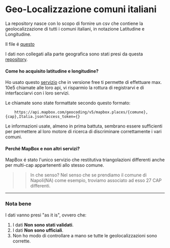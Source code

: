 # Geo-Localizzazione comuni italiani
La repository nasce con lo scopo di fornire un csv che contiene la geolocalizzazione di tutti i comuni italiani, in notazione Latitudine e Longitudine.

Il file é [questo](https://github.com/gnekt/comuni-italiani-geocode/blob/main/comuni_geocoded.csv)

I dati non collegati alla parte geografica sono stati presi da questa [repository](https://github.com/matteocontrini/comuni-json).

#### Come ho acquisito latitudine e longitudine?
Ho usato questo [servizio](https://www.mapbox.com/) che in versione free ti permette di effettuare max. 10e5 chiamate alle loro api, vi risparmio la rottura di registrarvi e di interfacciarvi con i loro servizi.

Le chiamate sono state formattate secondo questo formato:
```
    https://api.mapbox.com/geocoding/v5/mapbox.places/{comune},{cap},Italia.json?access_token={}
```
Le informazioni usate, almeno in prima battuta, sembrano essere sufficienti per permettere al loro motore di ricerca di discriminare correttamente i vari comuni.

#### Perché __MapBox__ e non altri servizi?
MapBox é stato l'unico servizio che restitutiva triangolazioni differenti anche per multi-cap appartenenti allo stesso comune.
>> In che senso?
>> Nel senso che se prendiamo il comune di Napoli(NA) come esempio, troviamo associato ad esso 27 CAP differenti.

---

### Nota bene
I dati vanno presi "as it is", ovvero che:
1) I dati __Non sono stati validati__.
2) I dati __Non sono ufficiali__.
3) Non ho modo di controllare a mano se tutte le geolocalizzazioni sono corrette.
